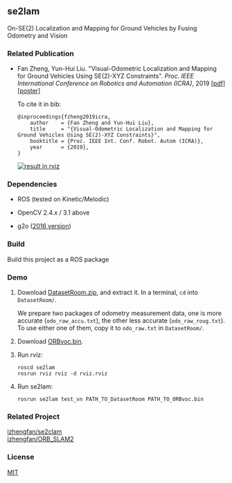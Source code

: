 se2lam
---
On-SE(2) Localization and Mapping for Ground Vehicles by Fusing Odometry and Vision

### Related Publication

- Fan Zheng, Yun-Hui Liu. "Visual-Odometric Localization and Mapping for Ground Vehicles Using SE(2)-XYZ Constraints". _Proc. IEEE  International Conference on Robotics and Automation (ICRA)_, 2019 \[[pdf](https://fzheng.me/icra/2019.pdf)\] \[[poster](https://fzheng.me/se2lam/poster_fzheng.pdf)\]

  To cite it in bib:
  ```
  @inproceedings{fzheng2019icra,
      author    = {Fan Zheng and Yun-Hui Liu},
      title     = "{Visual-Odometric Localization and Mapping for Ground Vehicles Using SE(2)-XYZ Constraints}",
      booktitle = {Proc. IEEE Int. Conf. Robot. Autom (ICRA)},
      year      = {2019},
  }
  ```

  [![result in rviz](https://images.gitee.com/uploads/images/2019/0304/152353_36314cbb_874043.jpeg)](https://mycuhk-my.sharepoint.com/:v:/g/personal/1155051778_link_cuhk_edu_hk/EeIO3MJtH5pHsFkIRGHJbLEBRhRBGRRG6pwR19SFCrhQwQ?e=vbSLzS)

### Dependencies

- ROS (tested on Kinetic/Melodic)

- OpenCV 2.4.x / 3.1 above

- g2o ([2016 version](https://github.com/RainerKuemmerle/g2o/releases/tag/20160424_git))

### Build

Build this project as a ROS package

### Demo

1. Download [DatasetRoom.zip](https://mycuhk-my.sharepoint.com/:u:/g/personal/1155051778_link_cuhk_edu_hk/Ef4NuXvLZI1JhfljH9LkNxUB5xrDrCOrRnxwztO5bGKlew?e=U4aind), and extract it. In a terminal, `cd` into `DatasetRoom/`.

   We prepare two packages of odometry measurement data, one is more accurate (`odo_raw_accu.txt`), the other less accurate (`odo_raw_roug.txt`). To use either one of them, copy it to `odo_raw.txt` in `DatasetRoom/`.

2. Download [ORBvoc.bin](https://mycuhk-my.sharepoint.com/:u:/g/personal/1155051778_link_cuhk_edu_hk/EaF2ZkP17rdJrUHT0mrcf74Bl1h_691xZrxNILGbQbYFmA?e=nXRSS4).

3. Run rviz:

   ```
   roscd se2lam
   rosrun rviz rviz -d rviz.rviz
   ```

4. Run se2lam:
   
   ```
   rosrun se2lam test_vn PATH_TO_DatasetRoom PATH_TO_ORBvoc.bin
   ```
   
### Related Project

[izhengfan/se2clam](https://github.com/izhengfan/se2clam)  
[izhengfan/ORB_SLAM2](https://github.com/izhengfan/ORB_SLAM2)

### License 

[MIT](LICENSE)
